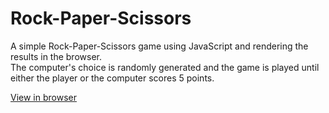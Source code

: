 # Rock-Paper-Scissors
A simple Rock-Paper-Scissors game using JavaScript and rendering the results in the browser.  
The computer's choice is randomly generated and the game is played until either the player or the computer scores 5 points.

[View in browser](https://bunnythelifeguard.github.io/rock-paper-scissors/)